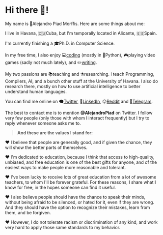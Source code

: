 # Hi there 🖖!

My name is 👨Alejandro Piad Morffis. Here are some things about me:

I live in Havana, 🇨🇺Cuba, but I'm temporally located in Alicante, 🇪🇸Spain.

I'm currently finishing a 🎓Ph.D. in Computer Science.  

In my free time, I also enjoy 💻[coding](https://apiad.net/projects) (mostly in 🐍Python), 🎮playing video games (sadly not much lately), and ✏️[writing](https://apiad.net/essays).

My two passions are 📚teaching and ⚗️researching. I teach Programming, Compilers, AI, and a bunch other stuff at the University of Havana. I also do research there, mostly on how to use artificial intelligence to better understand human languages.

You can find me online on 🗨️[Twitter](https://twitter.com/AlejandroPiad), 💼[LinkedIn](https://linkedin.com/in/apiad), 😝[Reddit](https://www.reddit.com/user/apiad) and 📱[Telegram](https://t.me/mostly_harmless_stuff).

The best to contact me is to mention **@AlejandroPiad** on Twitter. I follow very few people (only those with whom I interact frequently) but I try to reply whenever someone asks me to.

> **And these are the values I stand for:**

❤️ I believe that people are generally good, and if given the chance, they will show the better parts of themselves. 

❤️ I'm dedicated to education, because I think that access to high-quality, unbiased, and free education is one of the best gifts for anyone, and of the easiest ways to make people more reasonable and tolerant. 

❤️ I've been lucky to receive lots of great education from a lot of awesome teachers, to whom I'll be forever grateful. For these reasons, I share what I know for free, in the hopes someone can find it useful.

❤️ I also believe people should have the chance to speak their minds, without being afraid to be silenced, or hated for it, even if they are wrong. And they should have the option to recognize their mistakes, learn from them, and be forgiven. 

❤️ However, I do not tolerate racism or discrimination of any kind, and work very hard to apply those same standards to my behavior.
